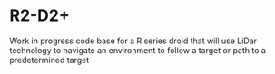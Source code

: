 # R2-D2+
Work in progress code base for a R series droid that will use LiDar technology to navigate an environment to follow a target or path to a predetermined target